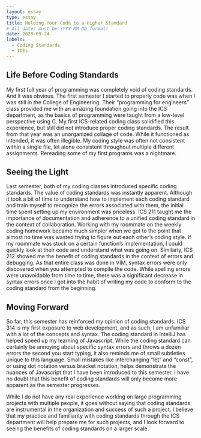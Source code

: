 ```yaml
---
layout: essay
type: essay
title: Holding Your Code to a Higher Standard
# All dates must be YYYY-MM-DD format!
date: 2020-09-24
labels:
  - Coding Standards
  - IDEs
---
```


## Life Before Coding Standards
My first full year of programming was completely void of coding standards.  And it was obvious.  The first semester I started to properly code was when I was still in the College of Engineering.  Their “programming for engineers” class provided me with an amazing foundation going into the ICS department, as the basics of programming were taught from a low-level perspective using C.  My first ICS-related coding class solidified this experience, but still did not introduce proper coding standards.  The result from that year was an unorganized collage of code.  While it functioned as intended, it was often illegible.  My coding style was often not consistent within a single file, let alone consistent throughout multiple different assignments.  Rereading some of my first programs was a nightmare.

## Seeing the Light
Last semester, both of my coding classes introduced specific coding standards.  The value of coding standards was instantly apparent.  Although it took a bit of time to understand how to implement each coding standard and train myself to recognize the errors associated with them, the initial time spent setting up my environment was priceless.  ICS 211 taught me the importance of documentation and adherence to a unified coding standard in the context of collaboration.  Working with my roommate on the weekly coding homework became much simpler when we got to the point that almost no time was wasted trying to figure out each other’s coding style.  If my roommate was stuck on a certain function’s implementation, I could quickly look at their code and understand what was going on.  Similarly, ICS 212 showed me the benefit of coding standards in the context of errors and debugging.  As that entire class was done in VIM, syntax errors were only discovered when you attempted to compile the code.  While spelling errors were unavoidable from time to time, there was a significant decrease in syntax errors once I got into the habit of writing my code to conform to the coding standard from the beginning.  

## Moving Forward
So far, this semester has reinforced my opinion of coding standards.  ICS 314 is my first exposure to web development, and as such, I am unfamiliar with a lot of the concepts and syntax.  The coding standard in IntelliJ has helped speed up my learning of Javascript.  While the coding standard can certainly be annoying about specific syntax errors and throws a dozen errors the second you start typing, it also reminds me of small subtleties unique to this language.  Small mistakes like interchanging “let” and “const”, or using dot notation versus bracket notation, helps demonstrate the nuances of Javascript that I have been introduced to this semester.  I have no doubt that this benefit of coding standards will only become more apparent as the semester progresses.  

While I do not have any real experience working on large programming projects with multiple people, it goes without saying that coding standards are instrumental in the organization and success of such a project.  I believe that my practice and familiarity with coding standards through the ICS department will help prepare me for such projects, and I look forward to seeing the benefits of coding standards on a larger scale.

